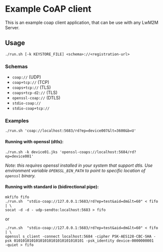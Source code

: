 Example CoAP client
===================

This is an example coap client application, that can be use with any LwM2M Server.

Usage
-----

    ./run.sh [-k KEYSTORE_FILE] <schema>://<registration-url>

### Schemas

- `coap://` (UDP)
- `coap+tcp://` (TCP)
- `coaps+tcp://` (TLS)
- `coaps+tcp-d2://` (TLS)
- `openssl-coap://` (DTLS)
- `stdio-coap://`
- `stdio-coap+tcp://`

### Examples
        
    ./run.sh 'coap://localhost:5683/rd?ep=device007&lt=3600&b=U'    


#### Running with openssl (dtls):

    ./run.sh -k device01.jks 'openssl-coaps://localhost:5684/rd?ep=device001'
    
_Note: this requires openssl installed in your system that support dtls. 
Use environment variable `OPENSSL_BIN_PATH` to point to specific location of `openssl` binary._


#### Running with standard io (bidirectional pipe):

    mkfifo fifo
    ./run.sh  "stdio-coap://127.0.0.1:5683/rd?ep=test&aid=dm&lt=60" < fifo | \
    socat -d -d - udp-sendto:localhost:5683 > fifo
    
or

    ./run.sh  "stdio-coap://127.0.0.1:5683/rd?ep=test&aid=dm&lt=60" < fifo | \
    openssl s_client -connect localhost:5684 -cipher PSK-AES128-CBC-SHA -psk 01010101010101010101010101010101 -psk_identity device-0000000001  -quiet > fifo